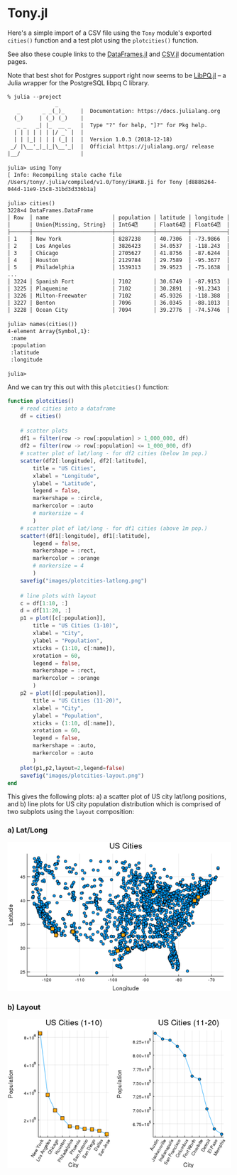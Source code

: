 # Tony.jl

Here's a simple import of a CSV file using the `Tony` module's exported
`cities()` function and a test plot using the `plotcities()` function.

See also these couple links to the
[DataFrames.jl](https://juliadata.github.io/DataFrames.jl/stable/index.html)
and
[CSV.jl](https://juliadata.github.io/CSV.jl/stable/index.html)
documentation pages.

Note that best shot for Postgres support right now seems to be [LibPQ.jl](https://github.com/invenia/LibPQ.jl) –
a Julia wrapper for the PostgreSQL libpq C library.


```
% julia --project
               _
   _       _ _(_)_     |  Documentation: https://docs.julialang.org
  (_)     | (_) (_)    |
   _ _   _| |_  __ _   |  Type "?" for help, "]?" for Pkg help.
  | | | | | | |/ _` |  |
  | | |_| | | | (_| |  |  Version 1.0.3 (2018-12-18)
 _/ |\__'_|_|_|\__'_|  |  Official https://julialang.org/ release
|__/                   |

julia> using Tony
[ Info: Recompiling stale cache file /Users/tony/.julia/compiled/v1.0/Tony/iHaKB.ji for Tony [d8886264-044d-11e9-15c8-31bd3d336b1a]

julia> cities()
3228×4 DataFrames.DataFrame
│ Row  │ name                    │ population │ latitude │ longitude │
│      │ Union{Missing, String}  │ Int64⍰     │ Float64⍰ │ Float64⍰  │
├──────┼─────────────────────────┼────────────┼──────────┼───────────┤
│ 1    │ New York                │ 8287238    │ 40.7306  │ -73.9866  │
│ 2    │ Los Angeles             │ 3826423    │ 34.0537  │ -118.243  │
│ 3    │ Chicago                 │ 2705627    │ 41.8756  │ -87.6244  │
│ 4    │ Houston                 │ 2129784    │ 29.7589  │ -95.3677  │
│ 5    │ Philadelphia            │ 1539313    │ 39.9523  │ -75.1638  │
...
│ 3224 │ Spanish Fort            │ 7102       │ 30.6749  │ -87.9153  │
│ 3225 │ Plaquemine              │ 7102       │ 30.2891  │ -91.2343  │
│ 3226 │ Milton-Freewater        │ 7102       │ 45.9326  │ -118.388  │
│ 3227 │ Benton                  │ 7096       │ 36.0345  │ -88.1013  │
│ 3228 │ Ocean City              │ 7094       │ 39.2776  │ -74.5746  │

julia> names(cities())
4-element Array{Symbol,1}:
 :name      
 :population
 :latitude  
 :longitude

julia>
```

And we can try this out with this `plotcities()` function:

```julia
function plotcities()
    # read cities into a dataframe
    df = cities()

    # scatter plots
    df1 = filter(row -> row[:population] > 1_000_000, df)
    df2 = filter(row -> row[:population] <= 1_000_000, df)
    # scatter plot of lat/long - for df2 cities (below 1m pop.)
    scatter(df2[:longitude], df2[:latitude],
        title = "US Cities",
        xlabel = "Longitude",
        ylabel = "Latitude",
        legend = false,
        markershape = :circle,
        markercolor = :auto
        # markersize = 4
        )
    # scatter plot of lat/long - for df1 cities (above 1m pop.)
    scatter!(df1[:longitude], df1[:latitude],
        legend = false,
        markershape = :rect,
        markercolor = :orange
        # markersize = 4
        )
    savefig("images/plotcities-latlong.png")

    # line plots with layout
    c = df[1:10, :]
    d = df[11:20, :]
    p1 = plot([c[:population]],
        title = "US Cities (1-10)",
        xlabel = "City",
        ylabel = "Population",
        xticks = (1:10, c[:name]),
        xrotation = 60,
        legend = false,
        markershape = :rect,
        markercolor = :orange
        )
    p2 = plot([d[:population]],
        title = "US Cities (11-20)",
        xlabel = "City",
        ylabel = "Population",
        xticks = (1:10, d[:name]),
        xrotation = 60,
        legend = false,
        markershape = :auto,
        markercolor = :auto
        )
    plot(p1,p2,layout=2,legend=false)
    savefig("images/plotcities-layout.png")
end
```

This gives the following plots: a) a scatter plot of US city lat/long positions, and b) line plots for US city population distribution
which is comprised of two subplots using the `layout` composition:

### a) Lat/Long
![plotcities-latlong.png](./images/plotcities-latlong.png)

### b) Layout
![plotcities-layout.png](./images/plotcities-layout.png)
